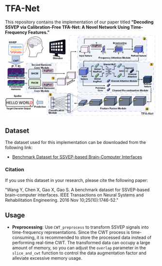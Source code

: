 # TFA-Net

This repository contains the implementation of our paper titled **"Decoding SSVEP via Calibration-Free TFA-Net: A Novel Network Using Time-Frequency Features."**
![TFA-Net Architecture](TFA-Net4SSVEP/figure/Fig.%202.png)

## Dataset

The dataset used for this implementation can be downloaded from the following link:

- [Benchmark Dataset for SSVEP-based Brain-Computer Interfaces](https://bci.med.tsinghua.edu.cn/download.html)

### Citation

If you use this dataset in your research, please cite the following paper:

"Wang Y, Chen X, Gao X, Gao S. A benchmark dataset for SSVEP-based brain–computer interfaces. IEEE Transactions on Neural Systems and Rehabilitation Engineering. 2016 Nov 10;25(10):1746-52."


## Usage

- **Preprocessing**: Use `CWT_preprocess` to transform SSVEP signals into time-frequency representations. Since the CWT process is time-consuming, it is recommended to store the processed data instead of performing real-time CWT. The transformed data can occupy a large amount of memory, so you can adjust the `overlap` parameter in the `slice_and_cwt` function to control the data augmentation factor and alleviate excessive memory usage.

